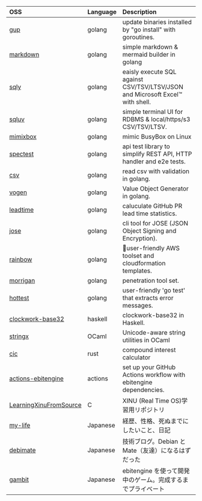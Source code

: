 | OSS      | Language | Description |
| :------- | :------- | :---------  |
| [gup](https://github.com/nao1215/gup)      | golang   | update binaries installed by "go install" with goroutines.|
| [markdown](https://github.com/nao1215/markdown) | golang | simple markdown & mermaid builder in golang |
| [sqly](https://github.com/nao1215/sqly)     | golang   | eaisly execute SQL against CSV/TSV/LTSV/JSON and Microsoft Excel™ with shell. |
| [sqluv](https://github.com/nao1215/sqluv) | golang |simple terminal UI for RDBMS & local/https/s3 CSV/TSV/LTSV.|
| [mimixbox](https://github.com/nao1215/mimixbox) | golang   | mimic BusyBox on Linux |
| [spectest](https://github.com/nao1215/spectest) | golang   | api test library to simplify REST API, HTTP handler and e2e tests. |
| [csv](https://github.com/nao1215/csv)      | golang   | read csv with validation in golang. |
| [vogen](https://github.com/nao1215/vogen) | golang | Value Object Generator in golang. |
| [leadtime](https://github.com/nao1215/leadtime) | golang | caluculate GitHub PR lead time statistics. |
| [jose](https://github.com/nao1215/jose) | golang | cli tool for JOSE (JSON Object Signing and Encryption). |
| [rainbow](https://github.com/nao1215/rainbow) | golang | 🌈user-friendly AWS toolset and cloudformation templates. |
| [morrigan](https://github.com/nao1215/morrigan) | golang   | penetration tool set. |
| [hottest](https://github.com/nao1215/hottest) | golang | user-friendly 'go test' that extracts error messages. |
| [clockwork-base32](https://github.com/nao1215/clockwork-base32) | haskell | clockwork-base32 in Haskell. |
| [stringx]([https://github.com/nao1215/levenshtein](https://github.com/nao1215/stringx)) | OCaml | Unicode-aware string utilities in OCaml |
| [cic](https://github.com/nao1215/cic) | rust | compound interest calculator | 
| [actions-ebitengine](https://github.com/nao1215/actions-ebitengine) | actions | set up your GitHub Actions workflow with ebitengine dependencies. |
| [LearningXinuFromSource](https://github.com/nao1215/LearningXinuFromSource) | C | XINU (Real Time OS)学習用リポジトリ |
| [my-life](https://github.com/nao1215/my-life)  | Japanese | 経歴、性格、死ぬまでにしたいこと、日記 |
| [debimate](https://debimate.jp/) | Japanese | 技術ブログ。Debian と Mate（友達）になるはずだった |
| [gambit](https://github.com/nao1215/gambit) | Japanese | ebitengine を使って開発中のゲーム。完成するまでプライベート |

